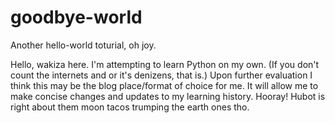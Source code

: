 # goodbye-world
Another hello-world toturial, oh joy.

Hello, wakiza here. I'm attempting to learn Python on my own. (If you don't count the internets and or it's denizens, that is.) Upon further evaluation I think this may be the blog place/format of choice for me. It will allow me to make concise changes and updates to my learning history. Hooray! Hubot is right about them moon tacos trumping the earth ones tho.
